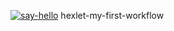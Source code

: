 [![say-hello](https://github.com/qusilon/hexlet-my-first-workflow/actions/workflows/say-hello.yml/badge.svg)](https://github.com/qusilon/hexlet-my-first-workflow/actions/workflows/say-hello.yml)
hexlet-my-first-workflow
